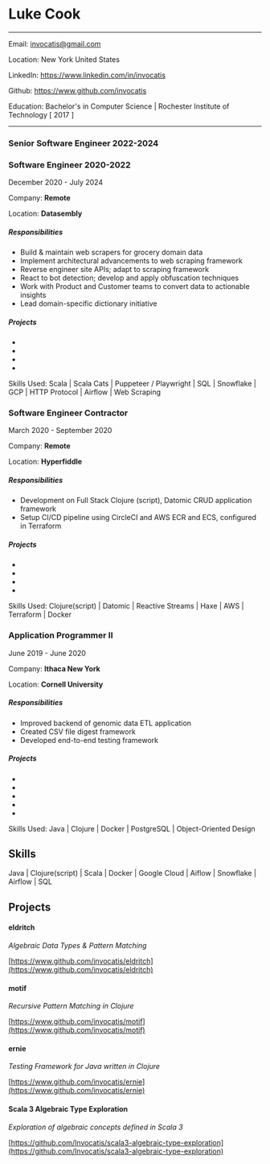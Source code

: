 # Luke Cook

---

Email:  invocatis@gmail.com

Location:  New York United States

LinkedIn:  https://www.linkedin.com/in/invocatis

Github:  https://www.github.com/invocatis

Education:  Bachelor's in Computer Science  |  Rochester Institute of Technology  [ 2017 ]

---

### Senior Software Engineer 2022-2024

### Software Engineer 2020-2022

December 2020 - July 2024

Company:  **Remote**

Location:  **Datasembly**

##### Responsibilities

- Build & maintain web scrapers for grocery domain data
- Implement architectural advancements to web scraping framework
- Reverse engineer site APIs; adapt to scraping framework
- React to bot detection; develop and apply obfuscation techniques
- Work with Product and Customer teams to convert data to actionable insights
- Lead domain-specific dictionary initiative

##### Projects

- 

- 

- 

- 


Skills Used: Scala | Scala Cats | Puppeteer / Playwright | SQL | Snowflake | GCP | HTTP Protocol | Airflow | Web Scraping

### Software Engineer Contractor 

March 2020 - September 2020

Company:  **Remote**

Location:  **Hyperfiddle**

##### Responsibilities

- Development on Full Stack Clojure (script), Datomic CRUD application framework
- Setup CI/CD pipeline using CircleCI and AWS ECR and ECS, configured in Terraform

##### Projects

- 

- 

- 

- 


Skills Used: Clojure(script) | Datomic | Reactive Streams | Haxe | AWS | Terraform | Docker

### Application Programmer II 

June 2019 - June 2020

Company:  **Ithaca New York**

Location:  **Cornell University**

##### Responsibilities

- Improved backend of genomic data ETL application
- Created CSV file digest framework
- Developed end-to-end testing framework

##### Projects

- 

- 

- 

- 

- 


Skills Used: Java | Clojure | Docker | PostgreSQL | Object-Oriented Design

## Skills

Java | Clojure(script) | Scala | Docker | Google Cloud | Aiflow | Snowflake | Airflow | SQL

## Projects

#### eldritch

*Algebraic Data Types & Pattern Matching*




[https://www.github.com/invocatis/eldritch](https://www.github.com/invocatis/eldritch)

#### motif

*Recursive Pattern Matching in Clojure*




[https://www.github.com/invocatis/motif](https://www.github.com/invocatis/motif)

#### ernie

*Testing Framework for Java written in Clojure*




[https://www.github.com/invocatis/ernie](https://www.github.com/invocatis/ernie)

#### Scala 3 Algebraic Type Exploration

*Exploration of algebraic concepts defined in Scala 3*




[https://github.com/Invocatis/scala3-algebraic-type-exploration](https://github.com/Invocatis/scala3-algebraic-type-exploration)

